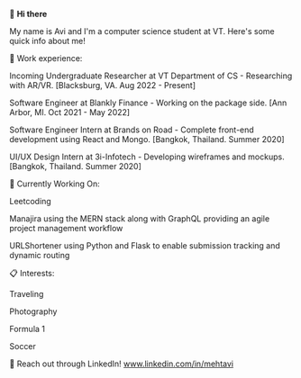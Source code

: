 👋 **Hi there**

My name is Avi and I'm a computer science student at VT. Here's some quick info about me!

🚀 Work experience:

Incoming Undergraduate Researcher at VT Department of CS - Researching with AR/VR. [Blacksburg, VA. Aug 2022 - Present]

Software Engineer at Blankly Finance - Working on the package side.  [Ann Arbor, MI. Oct 2021 - May 2022]

Software Engineer Intern at Brands on Road - Complete front-end development using React and Mongo. [Bangkok, Thailand. Summer 2020]

UI/UX Design Intern at 3i-Infotech - Developing wireframes and mockups. [Bangkok, Thailand. Summer 2020]

📍 Currently Working On:

Leetcoding

Manajira using the MERN stack along with GraphQL providing an agile project management workflow

URLShortener using Python and Flask to enable submission tracking and dynamic routing

📋 Interests:

Traveling

Photography

Formula 1

Soccer

💬 Reach out through LinkedIn! www.linkedin.com/in/mehtavi
